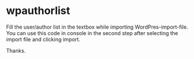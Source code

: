 # wpauthorlist

Fill the user/author list in the textbox while importing WordPres-import-file.
You can use this code in console in the second step after selecting the import file and clicking import.

Thanks.
